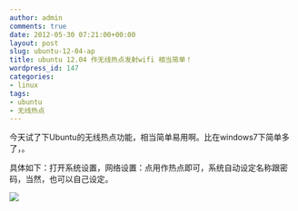 ```yaml
---
author: admin
comments: true
date: 2012-05-30 07:21:00+00:00
layout: post
slug: ubuntu-12-04-ap
title: ubuntu 12.04 作无线热点发射wifi 相当简单！
wordpress_id: 147
categories:
- linux
tags:
- ubuntu
- 无线热点
---
```


今天试了下Ubuntu的无线热点功能，相当简单易用啊。比在windows7下简单多了，。

具体如下：打开系统设置，网络设置：点用作热点即可，系统自动设定名称跟密码，当然，也可以自己设定。

![](http://m2.img.libdd.com/farm4/23/D401D07EEFD3746165A6E78561F1CE17_400_202.jpg)

